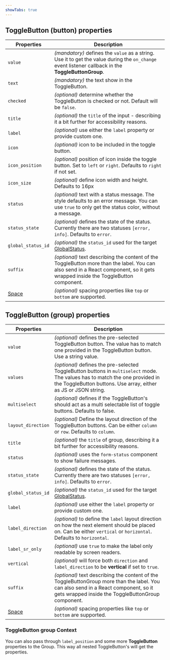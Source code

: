 ```yaml
---
showTabs: true
---
```


## ToggleButton (button) properties

| Properties                                  | Description                                                                                                                                                                     |
| ------------------------------------------- | ------------------------------------------------------------------------------------------------------------------------------------------------------------------------------- |
| `value`                                     | _(mandatory)_ defines the `value` as a string. Use it to get the value during the `on_change` event listener callback in the **ToggleButtonGroup**.                             |
| `text`                                      | _(mandatory)_ the text show in the ToggleButton.                                                                                                                                |
| `checked`                                   | _(optional)_ determine whether the ToggleButton is checked or not. Default will be `false`.                                                                                     |
| `title`                                     | _(optional)_ the `title` of the input - describing it a bit further for accessibility reasons.                                                                                  |
| `label`                                     | _(optional)_ use either the `label` property or provide custom one.                                                                                                             |
| `icon`                                      | _(optional)_ icon to be included in the toggle button.                                                                                                                          |
| `icon_position`                             | _(optional)_ position of icon inside the toggle button. Set to `left` or `right`. Defaults to `right` if not set.                                                               |
| `icon_size`                                 | _(optional)_ define icon width and height. Defaults to 16px                                                                                                                     |
| `status`                                    | _(optional)_ text with a status message. The style defaults to an error message. You can use `true` to only get the status color, without a message.                            |
| `status_state`                              | _(optional)_ defines the state of the status. Currently there are two statuses `[error, info]`. Defaults to `error`.                                                            |
| `global_status_id`                          | _(optional)_ the `status_id` used for the target [GlobalStatus](/uilib/components/global-status).                                                                               |
| `suffix`                                    | _(optional)_ text describing the content of the ToggleButton more than the label. You can also send in a React component, so it gets wrapped inside the ToggleButton component. |
| [Space](/uilib/components/space/properties) | _(optional)_ spacing properties like `top` or `bottom` are supported.                                                                                                           |

## ToggleButton (group) properties

| Properties                                  | Description                                                                                                                                                                                     |
| ------------------------------------------- | ----------------------------------------------------------------------------------------------------------------------------------------------------------------------------------------------- |
| `value`                                     | _(optional)_ defines the pre-selected ToggleButton button. The value has to match one provided in the ToggleButton button. Use a string value.                                                  |
| `values`                                    | _(optional)_ defines the pre-selected ToggleButton buttons in `multiselect` mode. The values has to match the one provided in the ToggleButton buttons. Use array, either as JS or JSON string. |
| `multiselect`                               | _(optional)_ defines if the ToggleButton's should act as a multi selectable list of toggle buttons. Defaults to false.                                                                          |
| `layout_direction`                          | _(optional)_ Define the layout direction of the ToggleButton buttons. Can be either `column` or `row`. Defaults to `column`.                                                                    |
| `title`                                     | _(optional)_ the `title` of group, describing it a bit further for accessibility reasons.                                                                                                       |
| `status`                                    | _(optional)_ uses the `form-status` component to show failure messages.                                                                                                                         |
| `status_state`                              | _(optional)_ defines the state of the status. Currently there are two statuses `[error, info]`. Defaults to `error`.                                                                            |
| `global_status_id`                          | _(optional)_ the `status_id` used for the target [GlobalStatus](/uilib/components/global-status).                                                                                               |
| `label`                                     | _(optional)_ use either the `label` property or provide custom one.                                                                                                                             |
| `label_direction`                           | _(optional)_ to define the `label` layout direction on how the next element should be placed on. Can be either `vertical` or `horizontal`. Defaults to `horizontal`.                            |
| `label_sr_only`                             | _(optional)_ use `true` to make the label only readable by screen readers.                                                                                                                      |
| `vertical`                                  | _(optional)_ will force both `direction` and `label_direction` to be **vertical** if set to `true`.                                                                                             |
| `suffix`                                    | _(optional)_ text describing the content of the ToggleButtonGroup more than the label. You can also send in a React component, so it gets wrapped inside the ToggleButtonGroup component.       |
| [Space](/uilib/components/space/properties) | _(optional)_ spacing properties like `top` or `bottom` are supported.                                                                                                                           |

### ToggleButton group Context

You can also pass through `label_position` and some more **ToggleButton** properties to the Group. This way all nested ToggleButton's will get the properties.

